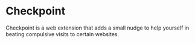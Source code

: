 # Checkpoint

Checkpoint is a web extension that adds a small nudge to help yourself in beating compulsive visits to certain websites.
